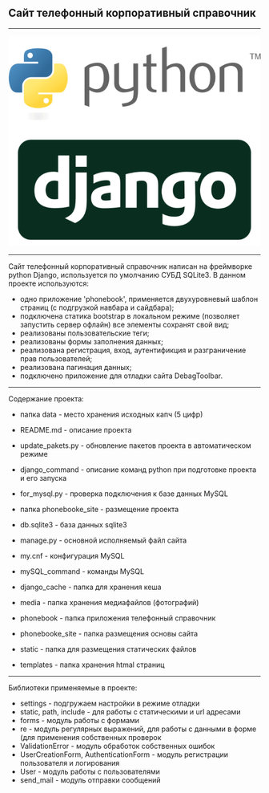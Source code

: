 ## Сайт телефонный корпоративный справочник

____
![](./phonebooke_site/media/photos/do-web-development-using-python-django.png)
____

Сайт телефонный корпоративный справочник написан на фреймворке python Django, используется по умолчанию СУБД SQLite3. В данном проекте используются:
- одно приложение 'phonebook', применяется двухуровневый шаблон страниц (с подгрузкой навбара и сайдбара);
- подключена статика bootstrap в локальном режиме (позволяет запустить сервер офлайн) все элементы сохранят свой вид;
- реализованы пользовательские теги;
- реализованы формы заполнения данных;
- реализована регистрация, вход, аутентификция и разграничение прав пользователей;
- реализована пагинация данных;
- подключено приложение для отладки сайта DebagToolbar.


___
Содержание проекта:
- папка data - место хранения исходных капч (5 цифр)
- README.md - описание проекта
- update_pakets.py -  обновление пакетов проекта в автоматическом режиме
- django_command - описание команд python при подготовке проекта и его запуска
- for_mysql.py -  проверка подключения к базе данных MySQL

- папка phonebooke_site - размещение проекта
- db.sqlite3 - база данных sqlite3
- manage.py - основной исполняемый файл сайта
- my.cnf - конфигурация MySQL
- mySQL_command - команды MySQL
- django_cache - папка для хранения кеша
- media - папка хранения медиафайлов (фотографий)
- phonebook - папка приложения телефонный справочник
- phonebooke_site - папка размещения основы сайта
- static - папка для размещения статических файлов
- templates - папка хранения htmal страниц

____

Библиотеки применяемые в проекте:
- settings - подгружаем настройки в режиме отладки
- static, path, include - для работы с статическими и url адресами
- forms - модуль работы с формами
- re - модуль регулярных выражений, для работы с данными в форме (для применения собственных проверок
- ValidationError - модуль обработок собственных ошибок
- UserCreationForm, AuthenticationForm - модуль регистрации пользователя и логирования
- User - модуль работы с пользователями
- send_mail - модуль отправки сообщений


 